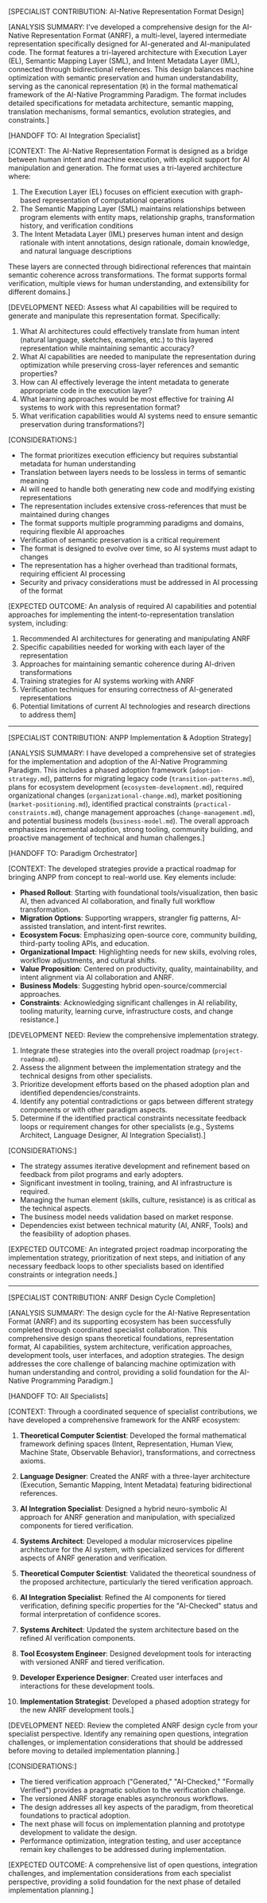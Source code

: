 [SPECIALIST CONTRIBUTION: AI-Native Representation Format Design]

[ANALYSIS SUMMARY: I've developed a comprehensive design for the AI-Native Representation Format (ANRF), a multi-level, layered intermediate representation specifically designed for AI-generated and AI-manipulated code. The format features a tri-layered architecture with Execution Layer (EL), Semantic Mapping Layer (SML), and Intent Metadata Layer (IML), connected through bidirectional references. This design balances machine optimization with semantic preservation and human understandability, serving as the canonical representation (`R`) in the formal mathematical framework of the AI-Native Programming Paradigm. The format includes detailed specifications for metadata architecture, semantic mapping, translation mechanisms, formal semantics, evolution strategies, and constraints.]

[HANDOFF TO: AI Integration Specialist]

[CONTEXT: The AI-Native Representation Format is designed as a bridge between human intent and machine execution, with explicit support for AI manipulation and generation. The format uses a tri-layered architecture where:

1. The Execution Layer (EL) focuses on efficient execution with graph-based representation of computational operations
2. The Semantic Mapping Layer (SML) maintains relationships between program elements with entity maps, relationship graphs, transformation history, and verification conditions
3. The Intent Metadata Layer (IML) preserves human intent and design rationale with intent annotations, design rationale, domain knowledge, and natural language descriptions

These layers are connected through bidirectional references that maintain semantic coherence across transformations. The format supports formal verification, multiple views for human understanding, and extensibility for different domains.]

[DEVELOPMENT NEED: Assess what AI capabilities will be required to generate and manipulate this representation format. Specifically:

1. What AI architectures could effectively translate from human intent (natural language, sketches, examples, etc.) to this layered representation while maintaining semantic accuracy?
2. What AI capabilities are needed to manipulate the representation during optimization while preserving cross-layer references and semantic properties?
3. How can AI effectively leverage the intent metadata to generate appropriate code in the execution layer?
4. What learning approaches would be most effective for training AI systems to work with this representation format?
5. What verification capabilities would AI systems need to ensure semantic preservation during transformations?]

[CONSIDERATIONS:] 
- The format prioritizes execution efficiency but requires substantial metadata for human understanding
- Translation between layers needs to be lossless in terms of semantic meaning
- AI will need to handle both generating new code and modifying existing representations
- The representation includes extensive cross-references that must be maintained during changes
- The format supports multiple programming paradigms and domains, requiring flexible AI approaches
- Verification of semantic preservation is a critical requirement
- The format is designed to evolve over time, so AI systems must adapt to changes
- The representation has a higher overhead than traditional formats, requiring efficient AI processing
- Security and privacy considerations must be addressed in AI processing of the format

[EXPECTED OUTCOME: An analysis of required AI capabilities and potential approaches for implementing the intent-to-representation translation system, including:

1. Recommended AI architectures for generating and manipulating ANRF
2. Specific capabilities needed for working with each layer of the representation
3. Approaches for maintaining semantic coherence during AI-driven transformations
4. Training strategies for AI systems working with ANRF
5. Verification techniques for ensuring correctness of AI-generated representations
6. Potential limitations of current AI technologies and research directions to address them]

---

[SPECIALIST CONTRIBUTION: ANPP Implementation & Adoption Strategy]

[ANALYSIS SUMMARY: I have developed a comprehensive set of strategies for the implementation and adoption of the AI-Native Programming Paradigm. This includes a phased adoption framework (`adoption-strategy.md`), patterns for migrating legacy code (`transition-patterns.md`), plans for ecosystem development (`ecosystem-development.md`), required organizational changes (`organizational-change.md`), market positioning (`market-positioning.md`), identified practical constraints (`practical-constraints.md`), change management approaches (`change-management.md`), and potential business models (`business-model.md`). The overall approach emphasizes incremental adoption, strong tooling, community building, and proactive management of technical and human challenges.]

[HANDOFF TO: Paradigm Orchestrator]

[CONTEXT: The developed strategies provide a practical roadmap for bringing ANPP from concept to real-world use. Key elements include:
- **Phased Rollout**: Starting with foundational tools/visualization, then basic AI, then advanced AI collaboration, and finally full workflow transformation.
- **Migration Options**: Supporting wrappers, strangler fig patterns, AI-assisted translation, and intent-first rewrites.
- **Ecosystem Focus**: Emphasizing open-source core, community building, third-party tooling APIs, and education.
- **Organizational Impact**: Highlighting needs for new skills, evolving roles, workflow adjustments, and cultural shifts.
- **Value Proposition**: Centered on productivity, quality, maintainability, and intent alignment via AI collaboration and ANRF.
- **Business Models**: Suggesting hybrid open-source/commercial approaches.
- **Constraints**: Acknowledging significant challenges in AI reliability, tooling maturity, learning curve, infrastructure costs, and change resistance.]

[DEVELOPMENT NEED: Review the comprehensive implementation strategy.
1.  Integrate these strategies into the overall project roadmap (`project-roadmap.md`).
2.  Assess the alignment between the implementation strategy and the technical designs from other specialists.
3.  Prioritize development efforts based on the phased adoption plan and identified dependencies/constraints.
4.  Identify any potential contradictions or gaps between different strategy components or with other paradigm aspects.
5.  Determine if the identified practical constraints necessitate feedback loops or requirement changes for other specialists (e.g., Systems Architect, Language Designer, AI Integration Specialist).]

[CONSIDERATIONS:]
-   The strategy assumes iterative development and refinement based on feedback from pilot programs and early adopters.
-   Significant investment in tooling, training, and AI infrastructure is required.
-   Managing the human element (skills, culture, resistance) is as critical as the technical aspects.
-   The business model needs validation based on market response.
-   Dependencies exist between technical maturity (AI, ANRF, Tools) and the feasibility of adoption phases.

[EXPECTED OUTCOME: An integrated project roadmap incorporating the implementation strategy, prioritization of next steps, and initiation of any necessary feedback loops to other specialists based on identified constraints or integration needs.]

---

[SPECIALIST CONTRIBUTION: ANRF Design Cycle Completion]

[ANALYSIS SUMMARY: The design cycle for the AI-Native Representation Format (ANRF) and its supporting ecosystem has been successfully completed through coordinated specialist collaboration. This comprehensive design spans theoretical foundations, representation format, AI capabilities, system architecture, verification approaches, development tools, user interfaces, and adoption strategies. The design addresses the core challenge of balancing machine optimization with human understanding and control, providing a solid foundation for the AI-Native Programming Paradigm.]

[HANDOFF TO: All Specialists]

[CONTEXT: Through a coordinated sequence of specialist contributions, we have developed a comprehensive framework for the ANRF ecosystem:

1. **Theoretical Computer Scientist**: Developed the formal mathematical framework defining spaces (Intent, Representation, Human View, Machine State, Observable Behavior), transformations, and correctness axioms.

2. **Language Designer**: Created the ANRF with a three-layer architecture (Execution, Semantic Mapping, Intent Metadata) featuring bidirectional references.

3. **AI Integration Specialist**: Designed a hybrid neuro-symbolic AI approach for ANRF generation and manipulation, with specialized components for tiered verification.

4. **Systems Architect**: Developed a modular microservices pipeline architecture for the AI system, with specialized services for different aspects of ANRF generation and verification.

5. **Theoretical Computer Scientist**: Validated the theoretical soundness of the proposed architecture, particularly the tiered verification approach.

6. **AI Integration Specialist**: Refined the AI components for tiered verification, defining specific properties for the "AI-Checked" status and formal interpretation of confidence scores.

7. **Systems Architect**: Updated the system architecture based on the refined AI verification components.

8. **Tool Ecosystem Engineer**: Designed development tools for interacting with versioned ANRF and tiered verification.

9. **Developer Experience Designer**: Created user interfaces and interactions for these development tools.

10. **Implementation Strategist**: Developed a phased adoption strategy for the new ANRF development tools.]

[DEVELOPMENT NEED: Review the completed ANRF design cycle from your specialist perspective. Identify any remaining open questions, integration challenges, or implementation considerations that should be addressed before moving to detailed implementation planning.]

[CONSIDERATIONS:]
- The tiered verification approach ("Generated," "AI-Checked," "Formally Verified") provides a pragmatic solution to the verification challenge.
- The versioned ANRF storage enables asynchronous workflows.
- The design addresses all key aspects of the paradigm, from theoretical foundations to practical adoption.
- The next phase will focus on implementation planning and prototype development to validate the design.
- Performance optimization, integration testing, and user acceptance remain key challenges to be addressed during implementation.

[EXPECTED OUTCOME: A comprehensive list of open questions, integration challenges, and implementation considerations from each specialist perspective, providing a solid foundation for the next phase of detailed implementation planning.]